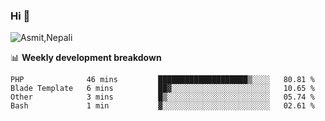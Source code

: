 ### Hi 👋

![Asmit,Nepali](https://media.giphy.com/media/L8K62iTDkzGX6/giphy.gif)
<!--
**asmit99nepali/asmit99nepali** is a ✨ _special_ ✨ repository because its `README.md` (this file) appears on your GitHub profile.

Here are some ideas to get you started:

- 🔭 I’m currently working on ...
- 🌱 I’m currently learning ...
- 👯 I’m looking to collaborate on ...
- 🤔 I’m looking for help with ...
- 💬 Ask me about ...
- 📫 How to reach me: ...
- 😄 Pronouns: ...
- ⚡ Fun fact: ...
-->


📊 **Weekly development breakdown**
<!--START_SECTION:waka-->
```text
PHP              46 mins         ████████████████████▒░░░░   80.81 % 
Blade Template   6 mins          ██▓░░░░░░░░░░░░░░░░░░░░░░   10.65 % 
Other            3 mins          █▒░░░░░░░░░░░░░░░░░░░░░░░   05.74 % 
Bash             1 min           ▓░░░░░░░░░░░░░░░░░░░░░░░░   02.61 % 
```
<!--END_SECTION:waka-->

